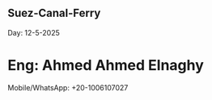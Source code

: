 ## Suez-Canal-Ferry
Day: 12-5-2025  
# Eng: Ahmed Ahmed Elnaghy  
Mobile/WhatsApp: +20-1006107027  

